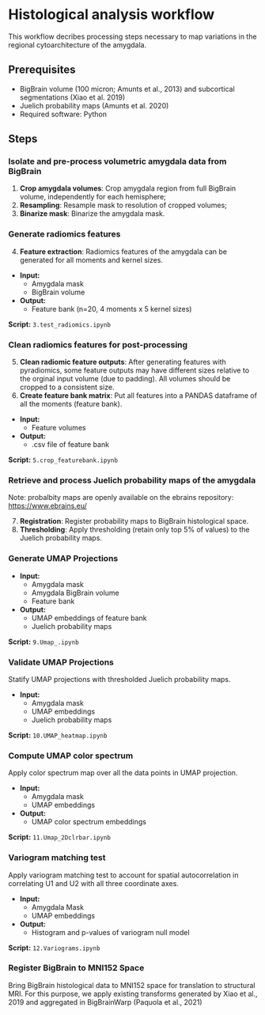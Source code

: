 # Histological analysis workflow

This workflow decribes processing steps necessary to map variations in the regional cytoarchitecture of the amygdala.

## Prerequisites

- BigBrain volume (100 micron; Amunts et al., 2013) and subcortical segmentations (Xiao et al. 2019)
- Juelich probability maps (Amunts et al. 2020)
- Required software: Python 

## Steps

### Isolate and pre-process volumetric amygdala data from BigBrain

1. **Crop amygdala volumes**: Crop amygdala region from full BigBrain volume, independently for each hemisphere;
2. **Resampling**: Resample mask to resolution of cropped volumes;
3. **Binarize mask**: Binarize the amygdala mask.

### Generate radiomics features

4. **Feature extraction**: Radiomics features of the amygdala can be generated for all moments and kernel sizes.

- **Input:** 
  - Amygdala mask
  - BigBrain volume
- **Output:** 
  - Feature bank (n=20, 4 moments x 5 kernel sizes)
 
**Script:** `3.test_radiomics.ipynb`

### Clean radiomics features for post-processing

5. **Clean radiomic feature outputs**: After generating features with pyradiomics, some feature outputs may have different sizes relative to the orginal input volume (due to padding). All volumes should be cropped to a consistent size.
6. **Create feature bank matrix**: Put all features into a PANDAS dataframe of all the moments (feature bank).

- **Input:** 
  - Feature volumes
- **Output:** 
  - .csv file of feature bank

**Script:** `5.crop_featurebank.ipynb`

### Retrieve and process Juelich probability maps of the amygdala

Note: probalbity maps are openly available on the ebrains repository: https://www.ebrains.eu/ 

7. **Registration**: Register probability maps to BigBrain histological space.
8. **Thresholding**: Apply thresholding (retain only top 5% of values) to the Juelich probability maps.

### Generate UMAP Projections

- **Input:** 
  - Amygdala mask
  - Amygdala BigBrain volume
  - Feature bank
- **Output:** 
  - UMAP embeddings of feature bank
  - Juelich probability maps
  
**Script:** `9.Umap_.ipynb`

### Validate UMAP Projections

Statify UMAP projections with thresholded Juelich probability maps.

- **Input:** 
  - Amygdala mask
  - UMAP embeddings
  - Juelich probability maps

**Script:** `10.UMAP_heatmap.ipynb`

### Compute UMAP color spectrum

Apply color spectrum map over all the data points in UMAP projection.

- **Input:** 
  - Amygdala mask
  - UMAP embeddings
- **Output:** 
  - UMAP color spectrum embeddings

**Script:** `11.Umap_2Dclrbar.ipynb`

### Variogram matching test

Apply variogram matching test to account for spatial autocorrelation in correlating U1 and U2 with all three coordinate axes.

- **Input:** 
  - Amygdala Mask
  - UMAP embeddings
- **Output:** 
  - Histogram and p-values of variogram null model

**Script:** `12.Variograms.ipynb`

### Register BigBrain to MNI152 Space

Bring BigBrain histological data to MNI152 space for translation to structural MRI. For this purpose, we apply existing transforms generated by Xiao et al., 2019 and aggregated in BigBrainWarp (Paquola et al., 2021)
